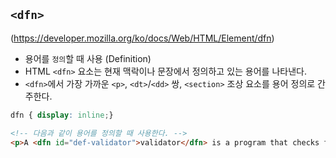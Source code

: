 ## ```<dfn>```

(https://developer.mozilla.org/ko/docs/Web/HTML/Element/dfn)
- 용어를 ```정의```할 때 사용 (Definition)
- HTML ```<dfn>``` 요소는 현재 맥락이나 문장에서 정의하고 있는 용어를 나타낸다.
- ```<dfn>```에서 가장 가까운 ```<p>```, ```<dt>```/```<dd>``` 쌍, ```<section>``` 조상 요소를 용어 정의로 간주한다.
```css
dfn { display: inline;}
```

```html
<!-- 다음과 같이 용어를 정의할 때 사용한다. -->
<p>A <dfn id="def-validator">validator</dfn> is a program that checks for syntax errors in code or documents.</p>
```